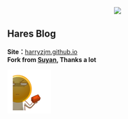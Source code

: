 <p align="center" >
  <img src="https://i.imgur.com/qRI7sXu.png">
</p>  


## Hares Blog  
**Site：**[harryzjm.github.io](http://harryzjm.github.io/)  
__Fork from [Suyan](https://github.com/suyan), Thanks a lot__  
<p align="left" >
  <img src="/assets/photo/welcome.gif">
</p>
